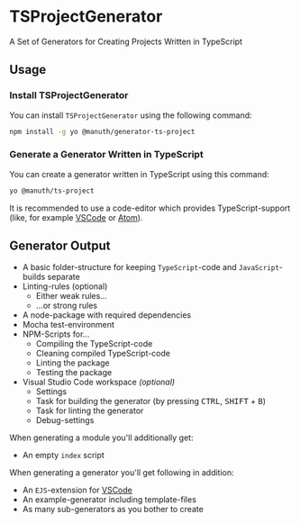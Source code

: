 # TSProjectGenerator
A Set of Generators for Creating Projects Written in TypeScript

## Usage
### Install TSProjectGenerator
You can install `TSProjectGenerator` using the following command:

```bash
npm install -g yo @manuth/generator-ts-project
```

### Generate a Generator Written in TypeScript
You can create a generator written in TypeScript using this command:

```bash
yo @manuth/ts-project
```

It is recommended to use a code-editor which provides TypeScript-support (like, for example [VSCode] or [Atom]).

## Generator Output
  - A basic folder-structure for keeping `TypeScript`-code and `JavaScript`-builds separate
  - Linting-rules (optional)
    - Either weak rules…
    - …or strong rules
  - A node-package with required dependencies
  - Mocha test-environment
  - NPM-Scripts for…
    - Compiling the TypeScript-code
    - Cleaning compiled TypeScript-code
    - Linting the package
    - Testing the package
 - Visual Studio Code workspace _(optional)_
    - Settings
    - Task for building the generator (by pressing <kbd>CTRL</kbd>, <kbd>SHIFT</kbd> + <kbd>B</kbd>)
    - Task for linting the generator
    - Debug-settings

When generating a module you'll additionally get:
  - An empty `index` script

When generating a generator you'll get following in addition:
  - An `EJS`-extension for [VSCode]
  - An example-generator including template-files
  - As many sub-generators as you bother to create

<!--- References -->
[VSCode]: https://code.visualstudio.com/
[Atom]: https://atom.io/

